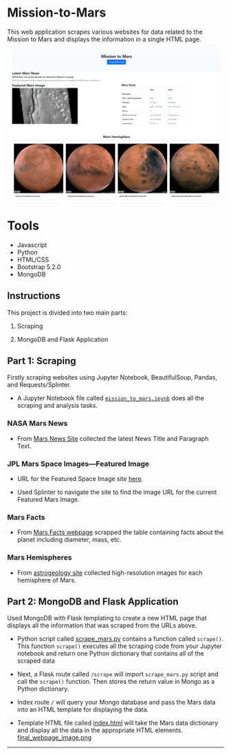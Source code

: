 # Mission-to-Mars

This web application scrapes various websites for data related to the Mission to Mars and displays the information in a single HTML page.

![html_page](127.0.0.1_5000_.png)

# Tools
* Javascript
* Python
* HTML/CSS
* Bootstrap 5.2.0
* MongoDB

## Instructions 

This project is divided into two main parts: 

1. Scraping 

2. MongoDB and Flask Application

## Part  1: Scraping

Firstly scraping websites using Jupyter Notebook, BeautifulSoup, Pandas, and Requests/Splinter.

* A Jupyter Notebook file called [`mission_to_mars.ipynb`](mission_to_mars.ipynb) does all the scraping and analysis tasks.

### NASA Mars News

* From [Mars News Site](https://redplanetscience.com/) collected the latest News Title and Paragraph Text. 


### JPL Mars Space Images—Featured Image

* URL for the Featured Space Image site [here](https://spaceimages-mars.com).

* Used Splinter to navigate the site to find the image URL for the current Featured Mars Image.


### Mars Facts

* From [Mars Facts webpage](https://galaxyfacts-mars.com) scrapped the table containing facts about the planet including diameter, mass, etc.


### Mars Hemispheres

* From [astrogeology site](https://marshemispheres.com/) collected high-resolution images for each hemisphere of Mars.


## Part 2: MongoDB and Flask Application

Used MongoDB with Flask templating to create a new HTML page that displays all the information that was scraped from the URLs above.

* Python script called [scrape_mars.py](scrape_mars.py) contains a function called `scrape()`. This function `scrape()` executes all the scraping code from your Jupyter notebook and return one Python dictionary that contains all of the scraped data

* Next, a Flask route called `/scrape` will import `scrape_mars.py` script and call the `scrape()` function. Then stores the return value in Mongo as a Python dictionary.

* Index route `/` will query your Mongo database and pass the Mars data into an HTML template for displaying the data.

* Template HTML file called [index.html](templates/index.html) will take the Mars data dictionary and display all the data in the appropriate HTML elements. 
[final_webpage_image.png](127.0.0.1_5000_.png)

- - -



